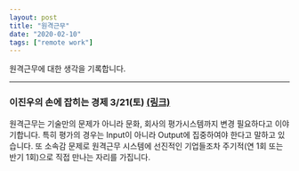 ```yaml
---
layout: post
title: "원격근무"
date: "2020-02-10"
tags: ["remote work"]
---
```


원격근무에 대한 생각을 기록합니다.

<!--more-->

---

### 이진우의 손에 잡히는 경제 3/21(토) [(링크)](https://podcasts.google.com/?feed=aHR0cHM6Ly9yc3MuYXJ0MTkuY29tL2luLXRoZS1oYW5kcy1vZi1sZWUtamluLXdvbw&episode=aHR0cDovL3BvZGNhc3RmaWxlLmltYmMuY29tL2NnaS1iaW4vcG9kY2FzdC5mY2dpL3BvZGNhc3QvZWNvbm9teS9FQ09OT01ZXzIwMjAwMzIxLm1wMw)

원격근무는 기술만의 문제가 아니라 문화, 회사의 평가시스템까지 변경 필요하다고 이야기합니다. 특히
평가의 경우는 Input이 아니라 Output에 집중하여야 한다고 말하고 있습니다. 또 소속감 문제로 원격근무
시스템에 선진적인 기업들조차 주기적(연 1회 또는 반기 1회)으로 직접 만나는 자리를 가집니다.
